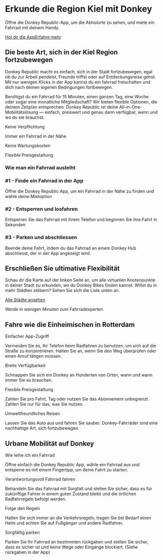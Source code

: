 Erkunde die Region Kiel mit Donkey
==========

Öffne die Donkey Republic-App, um die Abholorte zu sehen, und miete ein Fahrrad mit deinem Handy.

[Hol dir die App](https://dnky.bike/OzYz5bYcKBb)[Erfahre mehr](/de/cities)

Die beste Art, sich in der Kiel Region fortzubewegen
----------

Donkey Republic macht es einfach, sich in der Stadt fortzubewegen, egal ob du zur Arbeit pendelst, Freunde triffst oder auf Entdeckungsreise gehst. Mit nur wenigen Klicks in der App kannst du ein fahrrad freischalten und dich nach deinen eigenen Bedingungen fortbewegen.

Benötigst du ein Fahrrad für 15 Minuten, einen ganzen Tag, eine Woche oder sogar eine monatliche Mitgliedschaft? Wir bieten flexible Optionen, die deinem Zeitplan entsprechen. Donkey Republic ist deine All-in-One-Mobilitätslösung — einfach, preiswert und genau dann verfügbar, wenn und wo du sie brauchst.

Keine Verpflichtung

Immer ein Fahrrad in der Nähe

Keine Wartungskosten

Flexible Preisgestaltung

### **Wie man ein Fahrrad ausleiht**
 ###

### #1 - Finde ein Fahrrad in der App  ###

Öffne die Donkey Republic App, um ein Fahrrad in der Nähe zu finden und wähle deine Mietoption

### #2 - Entsperren und losfahren ###

Entsperren Sie das Fahrrad mit ihrem Telefon und beginnen Sie ihre Fahrt in Sekunden

### #3 - Parken und abschliessen ###

Beende deine Fahrt, indem du das Fahrrad an einem Donkey Hub abschliesst, der in der App angezeigt wird.

Erschließen Sie ultimative Flexibilität
----------

Schau dir die Karte auf der linken Seite an, um alle virtuellen Knotenpunkte in deiner Stadt zu erkunden, wo du Donkey Bikes finden kannst. Willst du in mehr Städten stöbern? Sehen Sie sich die Liste unten an.

[Alle Städte ansehen](/de/cities)

Werde in wenigen Minuten zum Fahrradexperten

Fahre wie die Einheimischen in Rotterdam
----------

Einfacher App-Zugriff

Vermeiden Sie es, Ihr Telefon beim Radfahren zu benutzen, um sich auf die Straße zu konzentrieren. Halten Sie an, wenn Sie den Weg überprüfen oder einen Anruf tätigen müssen.

Breite Verfügbarkeit

Schnappen Sie sich ein Donkey an Hunderten von Orten, wann und wann immer Sie es brauchen.

Flexible Preisgestaltung

Zahlen Sie pro Fahrt, Tag oder nutzen Sie das Abonnement unbegrenzt. Zahlen Sie nur für das, was Sie nutzen.

Umweltfreundliches Reisen

Lassen Sie das Auto aus und fahren Sie sauber. Donkey-Fahrräder sind eine nachhaltige Art, sich fortzubewegen.

Urbane Mobilität auf Donkey
----------

Wie leihe ich ein Fahrrad

Öffne einfach die Donkey Republic App, wähle ein Fahrrad aus und entsperre es mit einem Fingertipp, um deine Fahrt zu starten.

Verantwortungsvoll Fahrrad fahren

Behandeln Sie das Fahrrad mit Sorgfalt und stellen Sie sicher, dass es für zukünftige Fahrer in einem guten Zustand bleibt und die örtlichen Radfahrregeln befolgt werden.

Folge den Regeln

Halten Sie sich immer an die Verkehrsregeln, tragen Sie bei Bedarf einen Helm und achten Sie auf Fußgänger und andere Radfahrer.

Sorgfältig parken

Parken Sie Ihr Fahrrad an bestimmten rückgaben und stellen Sie sicher, dass es sicher ist und keine Wege oder Eingänge blockiert. (Siehe rückgaben in der App)
